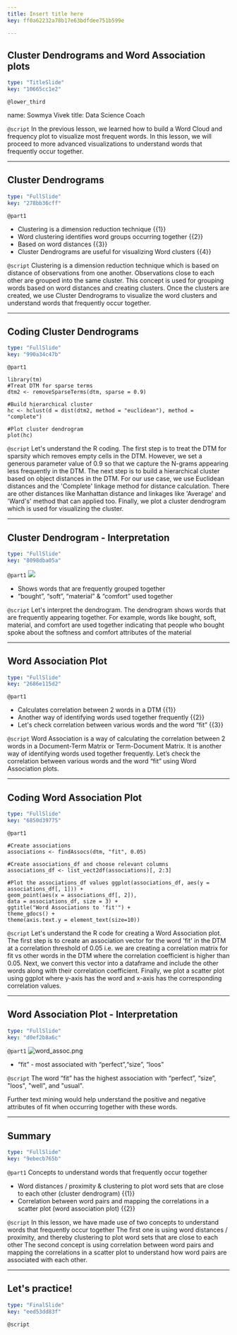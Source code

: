 ```yaml
---
title: Insert title here
key: ff0a62232a78b17e63bdfdee751b599e

---
```

## Cluster Dendrograms and Word Association plots

```yaml
type: "TitleSlide"
key: "10665cc1e2"
```

`@lower_third`

name: Sowmya Vivek
title: Data Science Coach


`@script`
In the previous lesson, we learned how to build a Word Cloud and frequency plot to visualize most frequent words. In this lesson, we will proceed to more advanced visualizations to understand words that frequently occur together.


---
## Cluster Dendrograms

```yaml
type: "FullSlide"
key: "278bb36cff"
```

`@part1`
- Clustering is a dimension reduction technique {{1}}
- Word clustering identifies word groups occurring together {{2}}
- Based on word distances {{3}}
- Cluster Dendrograms are useful for visualizing Word clusters {{4}}


`@script`
Clustering is a dimension reduction technique which is based on distance of observations from one another. Observations close to each other are grouped into the same cluster. This concept is used for grouping words based on word distances and creating clusters. Once the clusters are created, we use Cluster Dendrograms to visualize the word clusters and understand words that frequently occur together.


---
## Coding Cluster Dendrograms

```yaml
type: "FullSlide"
key: "990a34c47b"
```

`@part1`
```
library(tm) 
#Treat DTM for sparse terms
dtm2 <- removeSparseTerms(dtm, sparse = 0.9)

#Build hierarchical cluster
hc <- hclust(d = dist(dtm2, method = "euclidean"), method = "complete")

#Plot cluster dendrogram
plot(hc)
```


`@script`
Let's understand the R coding. The first step is to treat the DTM for sparsity which removes empty cells in the DTM. However, we set a generous parameter value of 0.9 so that we capture the N-grams appearing less frequently in the DTM.
The next step is to build a hierarchical cluster based on object distances in the DTM. For our use case, we use Euclidean distances and the 'Complete' linkage method for distance calculation. There are other distances like Manhattan distance and linkages like 'Average' and 'Ward's' method that can applied too.
Finally, we plot a cluster dendrogram which is used for visualizing the cluster.


---
## Cluster Dendrogram - Interpretation

```yaml
type: "FullSlide"
key: "8098dba05a"
```

`@part1`
![](https://assets.datacamp.com/production/repositories/5093/datasets/c5de85a6e4d3ab839a1dd8c12dd72d74fb9e70c2/clusterden.png)
- Shows words that are frequently grouped together
- “bought”, “soft”, “material” & “comfort” used together


`@script`
Let's interpret the dendrogram. 
The dendrogram shows words that are frequently appearing together. For example, words like bought, soft, material, and comfort are used together indicating that people who bought spoke about the softness and comfort attributes of the material


---
## Word Association Plot

```yaml
type: "FullSlide"
key: "2686e115d2"
```

`@part1`
- Calculates correlation between 2 words in a DTM {{1}}
- Another way of identifying words used together frequently {{2}}
- Let's check correlation between various words and the word “fit” {{3}}


`@script`
Word Association is a way of calculating the correlation between 2 words in a Document-Term Matrix or Term-Document Matrix. 
It is another way of identifying words used together frequently. 
Let’s check the correlation between various words and the word “fit” using Word Association plots.


---
## Coding Word Association Plot

```yaml
type: "FullSlide"
key: "6850d39775"
```

`@part1`
```
#Create associations
associations <- findAssocs(dtm, "fit", 0.05)

#Create associations_df and choose relevant columns
associations_df <- list_vect2df(associations)[, 2:3]

#Plot the associations_df values ggplot(associations_df, aes(y = associations_df[, 1])) + 
geom_point(aes(x = associations_df[, 2]), 
data = associations_df, size = 3) +
ggtitle("Word Associations to 'fit'") +
theme_gdocs() +
theme(axis.text.y = element_text(size=10))
```


`@script`
Let's understand the R code for creating a Word Association plot.
The first step is to create an association vector for the word 'fit' in the DTM at a correlation threshold of 0.05 i.e. we are creating a correlation matrix for fit vs other words in the DTM where the correlation coefficient is higher than 0.05.
Next, we convert this vector into a dataframe and include the other words along with their correlation coefficient.
Finally, we plot a scatter plot using ggplot where y-axis has the word and x-axis has the corresponding correlation values.


---
## Word Association Plot - Interpretation

```yaml
type: "FullSlide"
key: "d0ef2b8a6c"
```

`@part1`
![word_assoc.png](https://assets.datacamp.com/production/repositories/5093/datasets/db3d0e40b7378ac820a15ac0f606bc6361a177d5/word_assoc.png)
- “fit” - most associated with “perfect”,“size”, “loos”


`@script`
The word “fit” has the highest association with “perfect”,  “size”, "loos", "well", and "usual".

Further text mining would help understand the positive and negative attributes of fit when occurring together with these words.


---
## Summary

```yaml
type: "FullSlide"
key: "9ebecb765b"
```

`@part1`
Concepts to understand words that frequently occur together
- Word distances / proximity & clustering to plot word sets that are close to each other (cluster dendrogram) {{1}}
- Correlation between word pairs and mapping the correlations in a scatter plot (word association plot) {{2}}


`@script`
In this lesson, we have made use of two concepts to understand words that frequently occur together
The first one is using word distances / proximity, and thereby clustering to plot word sets that are close to each other
The second concept is using correlation between word pairs and mapping the correlations in a scatter plot to understand how word pairs are associated with each other.


---
## Let's practice!

```yaml
type: "FinalSlide"
key: "eed53dd83f"
```

`@script`


